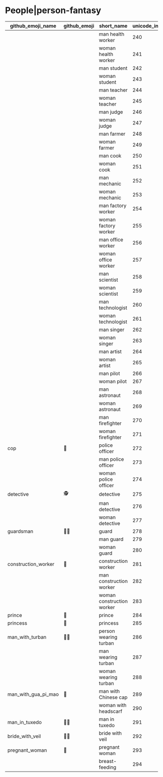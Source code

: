 # People|person-fantasy

|github_emoji_name|github_emoji|short_name|unicode_index|
|---|---|---|---|
|||man health worker|240|
|||woman health worker|241|
|||man student|242|
|||woman student|243|
|||man teacher|244|
|||woman teacher|245|
|||man judge|246|
|||woman judge|247|
|||man farmer|248|
|||woman farmer|249|
|||man cook|250|
|||woman cook|251|
|||man mechanic|252|
|||woman mechanic|253|
|||man factory worker|254|
|||woman factory worker|255|
|||man office worker|256|
|||woman office worker|257|
|||man scientist|258|
|||woman scientist|259|
|||man technologist|260|
|||woman technologist|261|
|||man singer|262|
|||woman singer|263|
|||man artist|264|
|||woman artist|265|
|||man pilot|266|
|||woman pilot|267|
|||man astronaut|268|
|||woman astronaut|269|
|||man firefighter|270|
|||woman firefighter|271|
|cop|:cop:|police officer|272|
|||man police officer|273|
|||woman police officer|274|
|detective|:detective:|detective|275|
|||man detective|276|
|||woman detective|277|
|guardsman|:guardsman:|guard|278|
|||man guard|279|
|||woman guard|280|
|construction_worker|:construction_worker:|construction worker|281|
|||man construction worker|282|
|||woman construction worker|283|
|prince|:prince:|prince|284|
|princess|:princess:|princess|285|
|man_with_turban|:man_with_turban:|person wearing turban|286|
|||man wearing turban|287|
|||woman wearing turban|288|
|man_with_gua_pi_mao|:man_with_gua_pi_mao:|man with Chinese cap|289|
|||woman with headscarf|290|
|man_in_tuxedo|:man_in_tuxedo:|man in tuxedo|291|
|bride_with_veil|:bride_with_veil:|bride with veil|292|
|pregnant_woman|:pregnant_woman:|pregnant woman|293|
|||breast-feeding|294|
